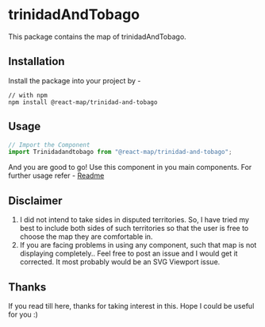 # trinidadAndTobago
This package contains the map of trinidadAndTobago. 
## Installation
Install the package into your project by -
```
// with npm
npm install @react-map/trinidad-and-tobago
```
## Usage 
```jsx
// Import the Component
import Trinidadandtobago from "@react-map/trinidad-and-tobago";
```
And you are good to go! Use this component in you main components.
For further usage refer - [Readme](https://github.com/shubhexists/react-maps?tab=readme-ov-file#usage)
## Disclaimer 
1) I did not intend to take sides in disputed territories. So, I have tried my best to include both sides of such territories so that the user is free to choose the map they are comfortable in. 
2) If you are facing problems in using any component, such that map is not displaying completely.. Feel free to post an issue and I would get it corrected. It most probably would be an SVG Viewport issue.
## Thanks 
If you read till here, thanks for taking interest in this. Hope I could be useful for you :)